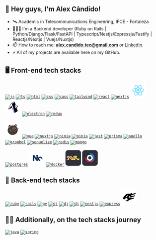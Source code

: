 ## 👋 Hey guys, I'm Alex Cândido! 

- 🛰️ Academic in Telecommunications Engineering, IFCE - Fortaleza
- 🧑🏻‍💻 I'm a Backend developer (Ruby on Rails | Python/Django/Flask/FastAPI | Typescript/Nestjs/Expressjs/Fastify | Reactjs/Nextjs | Vuejs/Nuxtjs)
- 📫 How to reach me: **alex.candido.tec@gmail.com** or [LinkedIn](https://www.linkedin.com/in/alexcndd/).
- ⚡️ All of my projects are available here on my GitHub.

## 🖥️  Front-end tech stacks

<a href="https://developer.mozilla.org/en-US/docs/Web/JavaScript" target="_blank"><code><img height="50" title="js" src="https://skillicons.dev/icons?i=js" /></code></a>
<a href="https://www.typescriptlang.org/" target="_blank"><code><img height="50" title="ts" src="https://skillicons.dev/icons?i=ts" /></code></a>
<a href="https://developer.mozilla.org/pt-BR/docs/Web/HTML" target="_blank"><code><img height="50" title="html" src="https://skillicons.dev/icons?i=html" /></code></a>
<a href="https://developer.mozilla.org/pt-BR/docs/Web/CSS" target="_blank"><code><img height="50" title="css" src="https://skillicons.dev/icons?i=css" /></code></a>
<a href="https://sass-lang.com/" target="_blank"><code><img height="50" title="sass" src="https://skillicons.dev/icons?i=sass" /></code></a>
<a href="https://tailwindcss.com/" target="_blank"><code><img height="50" title="tailwind" src="https://skillicons.dev/icons?i=tailwind" /></code></a>
<a href="https://pt-br.legacy.reactjs.org/" target="_blank"><code><img height="50" title="react" src="https://skillicons.dev/icons?i=react" /></code></a>
<a href="https://nextjs.org/" target="_blank"><code><img height="50" title="nextjs" src="https://skillicons.dev/icons?i=nextjs" /></code></a>
<a href="https://reactnative.dev/" target="_blank"><code><img height="50" title="react-native" src="https://github.com/alex-candido/alex-candido/blob/main/.github/workflows/react%20(1).svg" /></code></a>
<a href="https://expo.dev/" target="_blank"><code><img height="50" title="expo" src="https://github.com/alex-candido/alex-candido/blob/main/.github/workflows/image%202.svg" /></code></a>
<a href="https://www.electronjs.org/" target="_blank"><code><img height="50" title="electron" src="https://skillicons.dev/icons?i=electron" /></code></a>
<a href="https://redux.js.org/" target="_blank"><code><img height="50" title="redux" src="https://skillicons.dev/icons?i=redux" /></code></a>
<br><br>
<a href="https://zustand-demo.pmnd.rs/" target="_blank"><code><img height="50" title="zustand" src="https://github.com/alex-candido/alex-candido/blob/main/.github/workflows/Group%201.png" /></code></a>
<a href="https://vuejs.org/" target="_blank"><code><img height="50" title="vue" src="https://skillicons.dev/icons?i=vue" /></code></a>
<a href="https://nuxt.com/" target="_blank"><code><img height="50" title="nuxtjs" src="https://skillicons.dev/icons?i=nuxtjs" /></code></a>
<a href="https://pinia.vuejs.org/" target="_blank"><code><img height="50" title="pinia" src="https://skillicons.dev/icons?i=pinia" /></code></a>
<a href="https://astro.build/" target="_blank"><code><img height="50" title="pinia" src="https://skillicons.dev/icons?i=astro" /></code></a>
<a href="https://jestjs.io/pt-BR/" target="_blank"><code><img height="50" title="jest" src="https://skillicons.dev/icons?i=jest" /></code></a>
<a href="https://www.prisma.io/" target="_blank"><code><img height="50" title="prisma" src="https://skillicons.dev/icons?i=prisma" /></code></a>
<a href="https://www.apollographql.com/" target="_blank"><code><img height="50" title="apollo" src="https://skillicons.dev/icons?i=apollo" /></code></a>
<a href="https://graphql.org/" target="_blank"><code><img height="50" title="graphql" src="https://skillicons.dev/icons?i=graphql" /></code></a>
<a href="https://sequelize.org/" target="_blank"><code><img height="50" title="sequelize" src="https://skillicons.dev/icons?i=sequelize" /></code></a>
<a href="https://redis.io/" target="_blank"><code><img height="50" title="redis" src="https://skillicons.dev/icons?i=redis" /></code></a>
<a href="https://www.mongodb.com/pt-br" target="_blank"><code><img height="50" title="mongo" src="https://skillicons.dev/icons?i=mongo" /></code></a>
<br><br>
<a href="https://www.postgresql.org/" target="_blank"><code><img height="50" title="postgres" src="https://skillicons.dev/icons?i=postgres" /></code></a>
<a href="https://nx.dev/" target="_blank"><code><img height="50" title="nx" src="https://github.com/alex-candido/alex-candido/blob/main/.github/workflows/nx.svg" /></code></a>
<a href="https://www.docker.com/" target="_blank"><code><img height="50" title="docker" src="https://skillicons.dev/icons?i=docker" /></code></a>
<a href="https://swc.rs/" target="_blank"><code><img height="50" title="swc" src="https://github.com/alex-candido/alex-candido/blob/main/.github/workflows/swc.png" /></code></a>
<a href="https://turbo.build/" target="_blank"><code><img height="50" title="turbo" src="https://github.com/alex-candido/alex-candido/blob/main/.github/workflows/turbo.png" /></code></a>

## 🚀 Back-end tech stacks

<a href="https://www.ruby-lang.org/pt/" target="_blank"><code><img height="50" title="ruby" src="https://skillicons.dev/icons?i=ruby" /></code></a>
<a href="https://rubyonrails.org/" target="_blank"><code><img height="50" title="rails" src="https://skillicons.dev/icons?i=rails" /></code></a>
<a href="https://www.python.org/" target="_blank"><code><img height="50" title="py" src="https://skillicons.dev/icons?i=py" /></code></a>
<a href="https://flask.palletsprojects.com/" target="_blank"><code><img height="50" title="dj" src="https://skillicons.dev/icons?i=flask" /></code></a>
<a href="https://www.djangoproject.com/" target="_blank"><code><img height="50" title="dj" src="https://skillicons.dev/icons?i=django" /></code></a>
<a href="https://fastapi.tiangolo.com/" target="_blank"><code><img height="50" title="dj" src="https://skillicons.dev/icons?i=fastapi" /></code></a>
<a href="https://nestjs.com/" target="_blank"><code><img height="50" title="nestjs" src="https://skillicons.dev/icons?i=nestjs" /></code></a>
<a href="https://expressjs.com/pt-br/" target="_blank"><code><img height="50" title="express" src="https://skillicons.dev/icons?i=express" /></code></a>
<a href="https://fastify.dev/" target="_blank"><code><img height="50" title="fastify" src="https://github.com/alex-candido/alex-candido/blob/main/.github/workflows/image%203.svg" /></code></a>

## 👨‍💻 Additionally, on the tech stacks journey

<a href="https://www.java.com/pt-BR/" target="_blank"><code><img height="50" title="java" src="https://skillicons.dev/icons?i=java" /></code></a>
<a href="https://spring.io/" target="_blank"><code><img height="50" title="spring" src="https://skillicons.dev/icons?i=spring" /></code></a>
<br><br>







